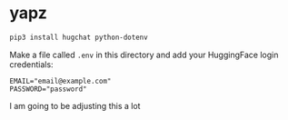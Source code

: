 # yapz

```bash
pip3 install hugchat python-dotenv
```

Make a file called `.env` in this directory and add your HuggingFace login credentials:

```.env
EMAIL="email@example.com"
PASSWORD="password"
```

I am going to be adjusting this a lot